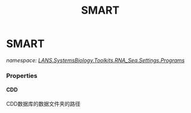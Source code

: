 ﻿---
title: SMART
---

# SMART
_namespace: [LANS.SystemsBiology.Toolkits.RNA_Seq.Settings.Programs](N-LANS.SystemsBiology.Toolkits.RNA_Seq.Settings.Programs.html)_





### Properties

#### CDD
CDD数据库的数据文件夹的路径

